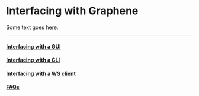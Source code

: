 # Interfacing with Graphene

Some text goes here.

---

#### [Interfacing with a GUI](tutorial-interfacing-with-gui.md)
#### [Interfacing with a CLI](tutorial-interfacing-with-cli.md)
#### [Interfacing with a WS client](tutorial-interfacing-with-ws.md)
#### [FAQs](FAQs.md)